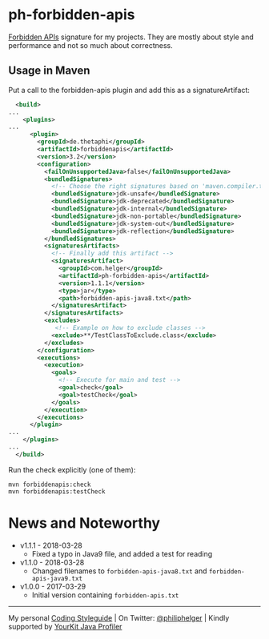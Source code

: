 # ph-forbidden-apis

[Forbidden APIs](https://github.com/policeman-tools/forbidden-apis) signature for my projects.
They are mostly about style and performance and not so much about correctness.

## Usage in Maven

Put a call to the forbidden-apis plugin and add this as a signatureArtifact:

```xml
  <build>
...
    <plugins>
...
      <plugin>
        <groupId>de.thetaphi</groupId>
        <artifactId>forbiddenapis</artifactId>
        <version>3.2</version>
        <configuration>
          <failOnUnsupportedJava>false</failOnUnsupportedJava>
          <bundledSignatures>
            <!-- Choose the right signatures based on 'maven.compiler.target' property: -->
            <bundledSignature>jdk-unsafe</bundledSignature>
            <bundledSignature>jdk-deprecated</bundledSignature>
            <bundledSignature>jdk-internal</bundledSignature>
            <bundledSignature>jdk-non-portable</bundledSignature>
            <bundledSignature>jdk-system-out</bundledSignature>
            <bundledSignature>jdk-reflection</bundledSignature>
          </bundledSignatures>
          <signaturesArtifacts>
            <!-- Finally add this artifact --> 
            <signaturesArtifact>
              <groupId>com.helger</groupId>
              <artifactId>ph-forbidden-apis</artifactId>
              <version>1.1.1</version>
              <type>jar</type>
              <path>forbidden-apis-java8.txt</path>
            </signaturesArtifact>
          </signaturesArtifacts>
          <excludes>
             <!-- Example on how to exclude classes -->
            <exclude>**/TestClassToExclude.class</exclude>
          </excludes>
        </configuration>
        <executions>
          <execution>
            <goals>
              <!-- Execute for main and test -->
              <goal>check</goal>
              <goal>testCheck</goal>
            </goals>
          </execution>
        </executions>
      </plugin>
...
    </plugins>
...
  </build>
```

Run the check explicitly (one of them):
```
mvn forbiddenapis:check
mvn forbiddenapis:testCheck
```


# News and Noteworthy

* v1.1.1 - 2018-03-28
  * Fixed a typo in Java9 file, and added a test for reading
* v1.1.0 - 2018-03-28
  * Changed filenames to `forbidden-apis-java8.txt` and `forbidden-apis-java9.txt`  
* v1.0.0 - 2017-03-29
  * Initial version containing `forbidden-apis.txt`

---

My personal [Coding Styleguide](https://github.com/phax/meta/blob/master/CodingStyleguide.md) |
On Twitter: <a href="https://twitter.com/philiphelger">@philiphelger</a> |
Kindly supported by [YourKit Java Profiler](https://www.yourkit.com)